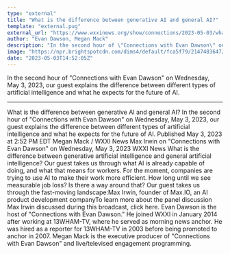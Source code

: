 ```yaml
---
type: "external"
title: "What is the difference between generative AI and general AI?"
template: "external.pug"
external_url: "https://www.wxxinews.org/show/connections/2023-05-03/what-is-the-difference-between-generative-ai-and-general-ai"
author: "Evan Dawson, Megan Mack"
description: "In the second hour of \"Connections with Evan Dawson\" on Wednesday, May 3, 2023, our guest explains the difference between different types of artificial intelligence and what he expects for the future of AI."
image: "https://npr.brightspotcdn.com/dims4/default/fca5f79/2147483647/strip/true/crop/800x420+0+0/resize/1200x630!/quality/90/?url=http%3A%2F%2Fnpr-brightspot.s3.amazonaws.com%2F78%2F18%2F2a6670ee4ac39d92a4d12c903b27%2F3569f0ea-56bb-442d-94d7-ec691b905259.jpg"
date: "2023-05-03T14:52:05Z"
---
```


In the second hour of "Connections with Evan Dawson" on Wednesday, May 3, 2023, our guest explains the difference between different types of artificial intelligence and what he expects for the future of AI.

---

What is the difference between generative AI and general AI?
In the second hour of "Connections with Evan Dawson" on Wednesday, May 3, 2023, our guest explains the difference between different types of artificial intelligence and what he expects for the future of AI.
Published May 3, 2023 at 2:52 PM EDT
Megan Mack
/
WXXI News Max Irwin on "Connections with Evan Dawson" on Wednesday, May 3, 2023
WXXI News
What is the difference between generative artificial intelligence and general artificial intelligence? Our guest takes us through what AI is already capable of doing, and what that means for workers. For the moment, companies are trying to use AI to make their work more efficient. How long until we see measurable job loss? Is there a way around that? Our guest takes us through the fast-moving landscape:Max Irwin, founder of Max.IO, an AI product development companyTo learn more about the panel discussion Max Irwin discussed during this broadcast, click here.
Evan Dawson is the host of "Connections with Evan Dawson." He joined WXXI in January 2014 after working at 13WHAM-TV, where he served as morning news anchor. He was hired as a reporter for 13WHAM-TV in 2003 before being promoted to anchor in 2007.
Megan Mack is the executive producer of "Connections with Evan Dawson" and live/televised engagement programming.

